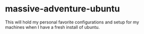massive-adventure-ubuntu
========================
This will hold my personal favorite configurations and setup for my machines when I have a fresh install of ubuntu.
